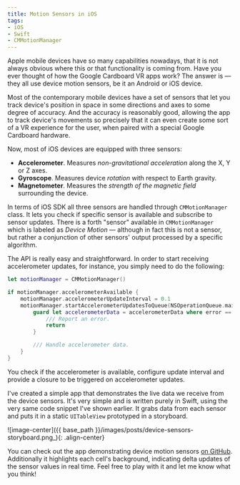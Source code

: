 ```yaml
---
title: Motion Sensors in iOS
tags:
- iOS
- Swift
- CMMotionManager
---
```

Apple mobile devices have so many capabilities nowadays, that it is not always obvious where this or that functionality is coming from. Have you ever thought of how the Google Cardboard VR apps work? The answer is — they all use device motion sensors, be it an Android or iOS device. <!--more-->

Most of the contemporary mobile devices have a set of sensors that let you track device's position in space in some directions and axes to some degree of accuracy. And the accuracy is reasonably good, allowing the app to track device's movements so precisely that it can even create some sort of a VR experience for the user, when paired with a special Google Cardboard hardware.

Now, most of iOS devices are equipped with three sensors:

* **Accelerometer**. Measures *non-gravitational acceleration* along the X, Y or Z axes.
* **Gyroscope**. Measures device *rotation* with respect to Earth gravity.
* **Magnetometer**. Measures the *strength of the magnetic field* surrounding the device.

In terms of iOS SDK all three sensors are handled through `CMMotionManager` class. It lets you check if specific sensor is available and subscribe to sensor updates. There is a forth "sensor" available in `CMMotionManager` which is labeled as *Device Motion* — although in fact this is not a sensor, but rather a conjunction of other sensors' output processed by a specific algorithm.

The API is really easy and straightforward. In order to start receiving accelerometer updates, for instance, you simply need to do the following:

```swift
let motionManager = CMMotionManager()

if motionManager.accelerometerAvailable {
    motionManager.accelerometerUpdateInterval = 0.1
    motionManager.startAccelerometerUpdatesToQueue(NSOperationQueue.mainQueue()) { (accelerometerData, error) in
        guard let accelerometerData = accelerometerData where error == nil else { 
            /// Report an error.   
            return 
        }

        /// Handle accelerometer data.
    }
}
```

You check if the accelerometer is available, configure update interval and provide a closure to be triggered on accelerometer updates.

I've created a simple app that demonstrates the live data we receive from the device sensors. It's very simple and is written purely in Swift, using the very same code snippet I've shown earlier. It grabs data from each sensor and puts it in a static `UITableView` prototyped in a storyboard.

![image-center]({{ base_path }}/images/posts/device-sensors-storyboard.png_){: .align-center}    

You can check out the app demonstrating device motion sensors <a target="_blank" href="https://github.com/navoshta/MotionSensorData">on GitHub</a>. Additionally it highlights each cell's background, indicating delta updates of the sensor values in real time. Feel free to play with it and let me know what you think!




